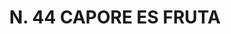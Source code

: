 ---
title: "N. 44 CAPORE ES FRUTA"
plant-name: "N. 44"
plant-number: "044"
plant-img1: "/assets/img/plant044_verso.jpg"
plant-img2: "/assets/img/plant044.jpg"
plant-xml: "/assets/xml/plant044.xml"
plant-title: "N. 44 CAPORE ES FRUTA"
plant-taxon-link: ""
plant-taxon-content: ""
layout: single-xml
---